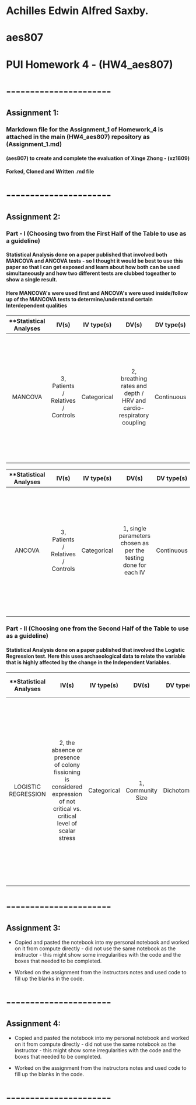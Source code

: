 # Achilles Edwin Alfred Saxby.
# aes807
# PUI Homework 4 - (HW4_aes807)

# ---------------------- 

## Assignment 1:
### Markdown file for the Assignment_1 of Homework_4 is attached in the main (HW4_aes807) repository as (Assignment_1.md)
#### (aes807) to create and complete the evaluation of Xinge Zhong - (xz1809)
#### Forked, Cloned and Written .md file

# ---------------------- 

## Assignment 2:

### Part - I (Choosing two from the First Half of the Table to use as a guideline)

#### Statistical Analysis done on a paper published that involved both MANCOVA and ANCOVA tests - so I thought it would be best to use this paper so that I can get exposed and learn about how both can be used simultaneously and how two different tests are clubbed togeather to show a single result.

#### Here MANCOVA's were used first and ANCOVA's were used inside/follow up of the MANCOVA tests to determine/understand certain Interdependent qualities

| **Statistical Analyses	|  IV(s)  |  IV type(s) |  DV(s)  |  DV type(s)  |  Control Var | Control Var type  | Question to be answered | _H0_ | _Ha_ |alpha | link to paper **| 
|:-------------:|:-------------:|:-------------:|:-------------:|:-------------:|:-------------:|:-------------: |:------------------:|:---------:|:-----------:|:-----------:|:----------:|
MANCOVA	| 3, Patients / Relatives / Controls | Categorical | 2, breathing rates and depth / HRV and cardio-respiratory coupling| Continuous | 1, stress-related changes of cardio-respiratory function | Continuous (could also be categorical) | 	Hypothesized that increased breathing rates and reduced cardio-respiratory coupling in patients with acute schizophrenia would be associated with low vagal function | Cardio-respiratory coupling was reduced in patients and healthy relatives also, while HRV was increased in patients and healthy relatives in comparison to controls | Cardio-respiratory coupling was reduced in patients only, while HRV was decreased in patients and healthy relatives in comparison to controls | 0.001 | [The Phrenic Component of Acute Schizophrenia – A Name and Its Physiological Reality](http://journals.plos.org/plosone/article?id=10.1371/journal.pone.0033459) |
  |||||||||

| **Statistical Analyses	|  IV(s)  |  IV type(s) |  DV(s)  |  DV type(s)  |  Control Var | Control Var type  | Question to be answered | _H0_ | _Ha_ |alpha | link to paper **| 
|:------------:|:-----------:|:------------:|:-------------:|:-------------:|:------------:|:-------------:|:------------------:|:------:|:-------:|:---------:|:---------:|
ANCOVA	| 3, Patients / Relatives / Controls | Categorical | 1, single parameters chosen as per the testing done for each IV| Continuous | 1, stress-related changes of cardio-respiratory function | Continuous (could also be categorical) | 	Hypothesized that increased breathing rates and reduced cardio-respiratory coupling in patients with acute schizophrenia would be associated with low vagal function | Cardio-respiratory coupling was reduced in patients and healthy relatives also, while HRV was increased in patients and healthy relatives in comparison to controls | Cardio-respiratory coupling was reduced in patients only, while HRV was decreased in patients and healthy relatives in comparison to controls | 0.001 | [The Phrenic Component of Acute Schizophrenia – A Name and Its Physiological Reality](http://journals.plos.org/plosone/article?id=10.1371/journal.pone.0033459) |
  |||||||||

### Part - II (Choosing one from the Second Half of the Table to use as a guideline)

#### Statistical Analysis done on a paper published that involved the Logistic Regression test. Here this uses archaeological data to relate the variable that is highly affected by the change in the Independent Variables.

| **Statistical Analyses	|  IV(s)  |  IV type(s) |  DV(s)  |  DV type(s)  |  Control Var | Control Var type  | Theory being stated | Question to be answered | _H0_ | _Ha_ |alpha | link to paper **| 
|:----------:|:----------:|:------------:|:-------------:|:-------------:|:------------:|:--------------:|:------------------:|:-------------:|:---------:|:---------:|:---------:|:---------:|
LOGISTIC REGRESSION	| 2, the absence or presence of colony fissioning is considered expression of not critical vs. critical level of scalar stress | Categorical | 1, Community Size | Dichotomous | N/A Here (NIL) | N/A Here (0) | Drawing upon the cognitive constrains to human group size, a model is built by means of Logistic Regression on the basis of the data on colony fissioning among the Hutterites of North America | On the grounds of the theoretical framework sketched in the first part of the article, the absence or presence of colony fissioning is considered expression of not critical vs. critical level of scalar stress for the sake of the model building| Does not show a significant relationship between the critical scalar stress and group size | Confirms the existence of a significant relationship between critical scalar stress and group size, setting the issue on firmer statistical grounds | 0.05 | [Modeling Group Size and Scalar Stress by Logistic Regression from an Archaeological Perspective](http://journals.plos.org/plosone/article?id=10.1371/journal.pone.0091510) |
  |||||||||

# ---------------------- 

## Assignment 3:

- Copied and pasted the notebook into my personal notebook and worked on it from compute directly - did not use the same notebook as the instructor - this might show some irregularities with the code and the boxes that needed to be completed.

- Worked on the assignment from the instructors notes and used code to fill up the blanks in the code.

# ---------------------- 

## Assignment 4:

- Copied and pasted the notebook into my personal notebook and worked on it from compute directly - did not use the same notebook as the instructor - this might show some irregularities with the code and the boxes that needed to be completed.

- Worked on the assignment from the instructors notes and used code to fill up the blanks in the code.

# ---------------------- 
